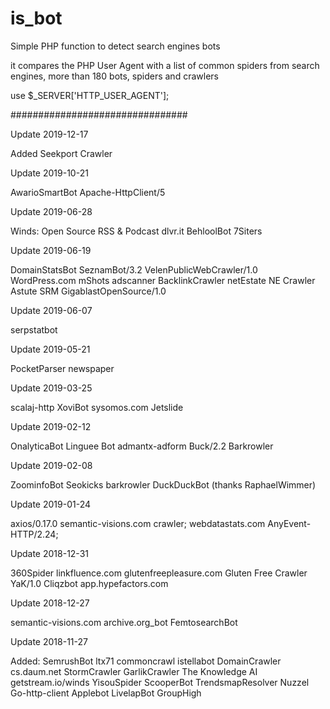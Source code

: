 is_bot
======

Simple PHP function to detect search engines bots

it compares the PHP User Agent with a list of common spiders from search engines, more than 180 bots, spiders and crawlers

use $_SERVER['HTTP_USER_AGENT'];


################################

Update 2019-12-17

Added Seekport Crawler


Update 2019-10-21

AwarioSmartBot
Apache-HttpClient/5



Update 2019-06-28

Winds: Open Source RSS & Podcast
dlvr.it
BehloolBot
7Siters


Update 2019-06-19

DomainStatsBot
SeznamBot/3.2
VelenPublicWebCrawler/1.0
WordPress.com mShots
adscanner
BacklinkCrawler
netEstate NE Crawler
Astute SRM
GigablastOpenSource/1.0


Update 2019-06-07

serpstatbot

Update 2019-05-21

PocketParser
newspaper

Update 2019-03-25

scalaj-http
XoviBot
sysomos.com
Jetslide

Update 2019-02-12

OnalyticaBot
Linguee Bot
admantx-adform
Buck/2.2
Barkrowler

Update 2019-02-08

ZoominfoBot
Seokicks
barkrowler
DuckDuckBot
(thanks RaphaelWimmer)

Update 2019-01-24

axios/0.17.0
semantic-visions.com crawler;
webdatastats.com
AnyEvent-HTTP/2.24;

Update 2018-12-31

360Spider
linkfluence.com
glutenfreepleasure.com
Gluten Free Crawler
YaK/1.0
Cliqzbot
app.hypefactors.com

Update 2018-12-27

semantic-visions.com
archive.org_bot
FemtosearchBot

Update 2018-11-27

Added:
SemrushBot
ltx71
commoncrawl
istellabot
DomainCrawler
cs.daum.net
StormCrawler
GarlikCrawler
The Knowledge AI
getstream.io/winds
YisouSpider
ScooperBot
TrendsmapResolver
Nuzzel
Go-http-client
Applebot
LivelapBot
GroupHigh
